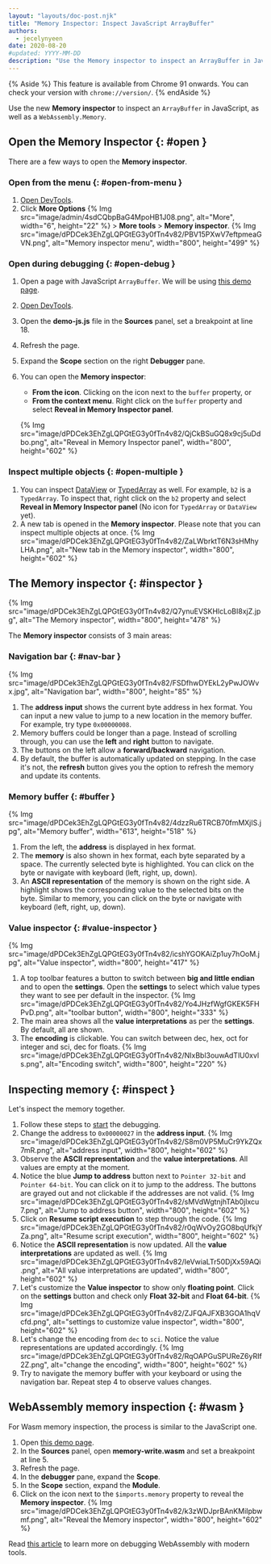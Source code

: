 ```yaml
---
layout: "layouts/doc-post.njk"
title: "Memory Inspector: Inspect JavaScript ArrayBuffer"
authors:
  - jecelynyeen
date: 2020-08-20
#updated: YYYY-MM-DD
description: "Use the Memory inspector to inspect an ArrayBuffer in JavaScript, as well as a WebAssembly.Memory"
---
```


{% Aside %}
This feature is available from Chrome 91 onwards. You can check your version with `chrome://version/`. 
{% endAside %}

Use the new **Memory inspector** to inspect an `ArrayBuffer` in JavaScript, as well as a `WebAssembly.Memory`. 
## Open the Memory Inspector {: #open }

There are a few ways to open the **Memory inspector**.


### Open from the menu  {: #open-from-menu }

1. [Open DevTools](/docs/devtools/open/).
2. Click **More Options** {% Img src="image/admin/4sdCQbpBaG4MpoHB1J08.png", alt="More", width="6", height="22" %} > **More tools** > **Memory inspector**.
    {% Img src="image/dPDCek3EhZgLQPGtEG3y0fTn4v82/PBV15PXwV7eftpmeaGVN.png", alt="Memory inspector menu", width="800", height="499" %}


### Open during debugging {: #open-debug }

1. Open a page with JavaScript `ArrayBuffer`. We will be using [this demo page](http://memory-inspector.glitch.me/demo-js.html).
2. [Open DevTools](/docs/devtools/open/).
3. Open the **demo-js.js** file in the **Sources** panel, set a breakpoint at line 18.
4. Refresh the page.
5. Expand the **Scope** section on the right **Debugger** pane. 
6. You can open the **Memory inspector**:
    
    - **From the icon**. Clicking on the icon next to the `buffer` property, or
    - **From the context menu**. Right click on the `buffer` property and select **Reveal in Memory Inspector panel**.

    {% Img src="image/dPDCek3EhZgLQPGtEG3y0fTn4v82/QjCkBSuGQ8x9cj5uDdbo.png", alt="Reveal in Memory Inspector panel", width="800", height="602" %}

### Inspect multiple objects {: #open-multiple }

1. You can inspect [DataView](https://developer.mozilla.org/docs/Web/JavaScript/Reference/Global_Objects/DataView) or [TypedArray](https://developer.mozilla.org/docs/Web/JavaScript/Reference/Global_Objects/TypedArray) as well. For example, `b2` is a `TypedArray`. To inspect that, right click on the `b2` property and select **Reveal in Memory Inspector panel** (No icon for `TypedArray` or `DataView` yet).
2. A new tab is opened in the **Memory inspector**. Please note that you can inspect multiple objects at once. 
    {% Img src="image/dPDCek3EhZgLQPGtEG3y0fTn4v82/ZaLWbrktT6N3sHMhyLHA.png", alt="New tab in the Memory inspector", width="800", height="602" %}


## The Memory inspector {: #inspector }

{% Img src="image/dPDCek3EhZgLQPGtEG3y0fTn4v82/Q7ynuEVSKHlcLoBI8xjZ.jpg", alt="The Memory inspector", width="800", height="478" %}

The **Memory inspector** consists of 3 main areas:


### Navigation bar {: #nav-bar }

{% Img src="image/dPDCek3EhZgLQPGtEG3y0fTn4v82/FSDfhwDYEkL2yPwJOWvx.jpg", alt="Navigation bar", width="800", height="85" %}

1. The **address input** shows the current byte address in hex format. You can input a new value to jump to a new location in the memory buffer. For example, try type `0x00000008`.
2. Memory buffers could be longer than a page. Instead of scrolling through, you can use the **left** and **right** button to navigate.
3. The buttons on the left allow a **forward/backward** navigation.
4. By default, the buffer is automatically updated on stepping. In the case it's not, the **refresh** button gives you the option to refresh the memory and update its contents.

### Memory buffer {: #buffer }

{% Img src="image/dPDCek3EhZgLQPGtEG3y0fTn4v82/4dzzRu6TRCB70fmMXjIS.jpg", alt="Memory buffer", width="613", height="518" %}

1. From the left, the **address** is displayed in hex format.
2. The **memory** is also shown in hex format, each byte separated by a space. The currently selected byte is highlighted. You can click on the byte or navigate with keyboard (left, right, up, down).
3. An **ASCII representation** of the memory is shown on the right side. A highlight shows the corresponding value to the selected bits on the byte. Similar to memory, you can click on the byte or navigate with keyboard (left, right, up, down).


### Value inspector {: #value-inspector }

{% Img src="image/dPDCek3EhZgLQPGtEG3y0fTn4v82/icshYGOKAiZp1uy7hOoM.jpg", alt="Value inspector", width="800", height="417" %}

1. A top toolbar features a button to switch between **big and little endian** and to open the **settings**. Open the **settings** to select which value types they want to see per default in the inspector. 
    {% Img src="image/dPDCek3EhZgLQPGtEG3y0fTn4v82/Yo4JHzfWgfGKEK5FHPvD.png", alt="toolbar button", width="800", height="333" %}
2. The main area shows all the **value interpretations** as per the **settings**. By default, all are shown.
3. The **encoding** is clickable. You can switch between dec, hex, oct for integer and sci, dec for floats.
    {% Img src="image/dPDCek3EhZgLQPGtEG3y0fTn4v82/NIxBbl3ouwAdTlU0xvls.png", alt="Encoding switch", width="800", height="220" %}


## Inspecting memory {: #inspect }

Let's inspect the memory together. 

1. Follow these steps to [start](#open-debug) the debugging.
2. Change the address to `0x00000027` in the **address input**. 
    {% Img src="image/dPDCek3EhZgLQPGtEG3y0fTn4v82/S8m0VP5MuCr9YkZQx7mR.png", alt="address input", width="800", height="602" %}
3. Observe the **ASCII representation** and the **value interpretations**. All values are empty at the moment. 
4. Notice the blue **Jump to address** button next to `Pointer 32-bit` and `Pointer 64-bit`. You can click on it to jump to the address. The buttons are grayed out and not clickable if the addresses are not valid.
    {% Img src="image/dPDCek3EhZgLQPGtEG3y0fTn4v82/sMVdWgtnjhTAb0jlxcu7.png", alt="Jump to address button", width="800", height="602" %}
5. Click on **Resume script execution** to step through the code.
    {% Img src="image/dPDCek3EhZgLQPGtEG3y0fTn4v82/r0qWvOy2GO8bqUfkjYZa.png", alt="Resume script execution", width="800", height="602" %}
6. Notice the **ASCII representation** is now updated.  All the **value interpretations** are updated as well.
    {% Img src="image/dPDCek3EhZgLQPGtEG3y0fTn4v82/IeVwiaLTr50DjXx59AQi.png", alt="All value interpretations are updated", width="800", height="602" %}
7. Let's customize the **Value inspector** to show only **floating point**. Click on the **settings** button and check only **Float 32-bit** and **Float 64-bit**.
    {% Img src="image/dPDCek3EhZgLQPGtEG3y0fTn4v82/ZJFQAJFXB3GOA1hqVcfd.png", alt="settings to customize value inspector", width="800", height="602" %}
8. Let's change the encoding from `dec` to `sci`. Notice the value representations are updated accordingly.
    {% Img src="image/dPDCek3EhZgLQPGtEG3y0fTn4v82/RqOAPGuSPUReZ6yRIf2Z.png", alt="change the encoding", width="800", height="602" %}
9. Try to navigate the memory buffer with your keyboard or using the navigation bar. Repeat step 4 to observe values changes. 


## WebAssembly memory inspection {: #wasm }
For Wasm memory inspection, the process is similar to the JavaScript one.

1. Open [this demo page](http://memory-inspector.glitch.me/demo-wasm.html).
2. In the **Sources** panel, open **memory-write.wasm** and set a breakpoint at line 5.
3. Refresh the page.
4. In the **debugger** pane, expand the **Scope**.
5. In the **Scope** section,  expand the **Module**.
6. Click on the icon next to the `$imports.memory` property to reveal the **Memory inspector**.
    {% Img src="image/dPDCek3EhZgLQPGtEG3y0fTn4v82/k3zWDJprBAnKMiIpbwmf.png", alt="Reveal the Memory inspector", width="800", height="602" %}

Read [this article](/blog/wasm-debugging-2020/) to learn more on debugging WebAssembly with modern tools.
